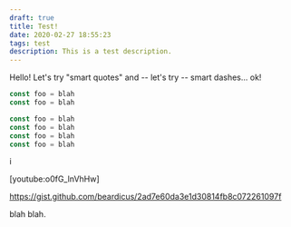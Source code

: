 ```yaml
---
draft: true
title: Test!
date: 2020-02-27 18:55:23
tags: test
description: This is a test description.
---
```


Hello! Let's try "smart quotes" and -- let's try -- smart dashes... ok!

```js
const foo = blah
const foo = blah

const foo = blah
const foo = blah
const foo = blah
const foo = blah

```
i

[youtube:o0fG_lnVhHw]


https://gist.github.com/beardicus/2ad7e60da3e1d30814fb8c072261097f

blah blah.
